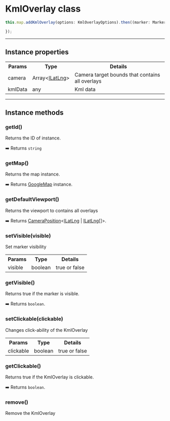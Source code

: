# KmlOverlay class

```typescript
this.map.addKmlOverlay(options: KmlOverlayOptions).then((marker: Marker) => {

});
```


------

## Instance properties


<table>
<tr>
  <th>Params</th>
  <th>Type</th>
  <th>Details</th>
</tr>
<tr>
  <td>camera</td>
  <td>Array&lt;<a href="ilatlng/README.md">ILatLng</a>&gt;</td>
  <td>Camera target bounds that contains all overlays</td>
</tr>
<tr>
  <td>kmlData</td>
  <td>any</td>
  <td>Kml data</td>
</tr>
</table>

------

## Instance methods

### getId()

Returns the ID of instance.

:arrow_right: Returns `string`

### getMap()

Returns the map instance.

:arrow_right: Returns [GoogleMap](../googlemap/README.md) instance.

### getDefaultViewport()

Returns the viewport to contains all overlays

:arrow_right: Returns [CameraPosition](../cameraposition/README.md)&lt;[ILatLng](../ilatlng/README.md) | [ILatLng[]](../ilatlng/README.md)&gt;.


### setVisible(visible)

Set marker visibility

<table>
<tr>
  <th>Params</th>
  <th>Type</th>
  <th>Details</th>
</tr>
<tr>
  <td>visible</td>
  <td>boolean</td>
  <td>true or false</td>
</tr>
</table>


### getVisible()

Returns true if the marker is visible.

:arrow_right: Returns `boolean`.


### setClickable(clickable)

Changes click-ability of the KmlOverlay

<table>
<tr>
  <th>Params</th>
  <th>Type</th>
  <th>Details</th>
</tr>
<tr>
  <td>clickable</td>
  <td>boolean</td>
  <td>true or false</td>
</tr>
</table>


### getClickable()

Returns true if the KmlOverlay is clickable.

:arrow_right: Returns `boolean`.



### remove()

Remove the KmlOverlay
